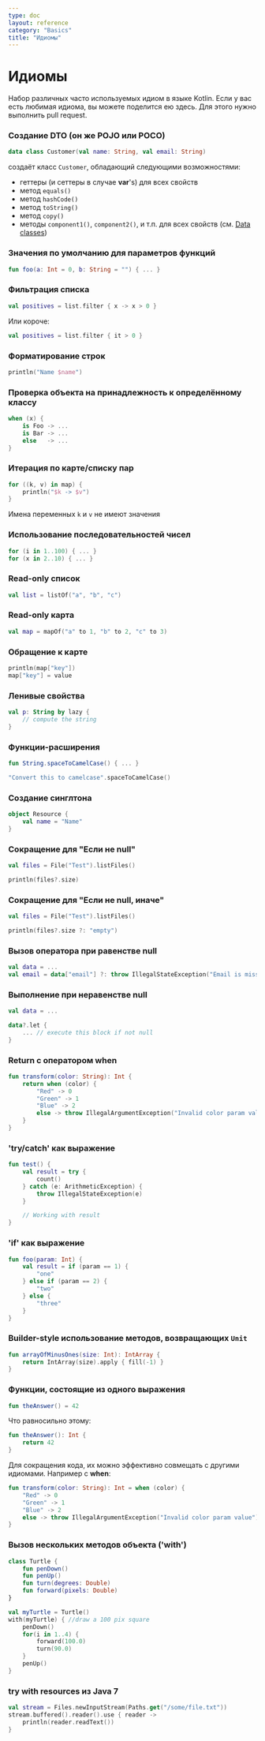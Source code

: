 ```yaml
---
type: doc
layout: reference
category: "Basics"
title: "Идиомы"
---
```


# Идиомы

Набор различных часто используемых идиом в языке Kotlin. Если у вас есть любимая идиома, вы можете поделится ею здесь. Для этого нужно выполнить pull request.

### Создание DTO (он же POJO или POCO)

``` kotlin
data class Customer(val name: String, val email: String)
```

создаёт класс `Customer`, обладающий следующими возможностями:

* геттеры (и сеттеры в случае **var**<!--keyword-->'s) для всех свойств
* метод `equals()`
* метод `hashCode()`
* метод `toString()`
* метод `copy()`
* методы `component1()`, `component2()`, и т.п. для всех свойств (см. [Data classes](data-classes.html))


### Значения по умолчанию для параметров функций

``` kotlin
fun foo(a: Int = 0, b: String = "") { ... }
```

### Фильтрация списка

``` kotlin
val positives = list.filter { x -> x > 0 }
```

Или короче:

``` kotlin
val positives = list.filter { it > 0 }
```

<!--### String Interpolation-->
### Форматирование строк

``` kotlin
println("Name $name")
```

<!--### Instance Checks-->
### Проверка объекта на принадлежность к определённому классу

``` kotlin
when (x) {
    is Foo -> ...
    is Bar -> ...
    else   -> ...
}
```
<!--### Traversing a map/list of pairs-->
### Итерация по карте/списку пар

``` kotlin
for ((k, v) in map) {
    println("$k -> $v")
}
```

<!--`k`, `v` can be called anything.-->
Имена переменных `k` и `v` не имеют значения

<!--### Using ranges-->
### Использование последовательностей чисел 

``` kotlin
for (i in 1..100) { ... }
for (x in 2..10) { ... }
```

<!--### Read-only list-->
### Read-only список

``` kotlin
val list = listOf("a", "b", "c")
```

<!--### Read-only map-->
### Read-only карта

``` kotlin
val map = mapOf("a" to 1, "b" to 2, "c" to 3)
```

<!--###Accessing a map-->
### Обращение к карте

``` kotlin
println(map["key"])
map["key"] = value
```

<!--### Lazy property-->
### Ленивые свойства

``` kotlin
val p: String by lazy {
    // compute the string
}
```

<!--### Extension Functions-->
### Функции-расширения

``` kotlin
fun String.spaceToCamelCase() { ... }

"Convert this to camelcase".spaceToCamelCase()
```

<!--### Creating a singleton-->
### Создание синглтона

``` kotlin
object Resource {
    val name = "Name"
}
```

<!--### If not null shorthand-->
### Сокращение для "Если не null"

``` kotlin
val files = File("Test").listFiles()

println(files?.size)
```

<!--### If not null and else shorthand-->
### Сокращение для "Если не null, иначе" 

``` kotlin
val files = File("Test").listFiles()

println(files?.size ?: "empty")
```

<!--### Executing a statement if null-->
### Вызов оператора при равенстве null

``` kotlin
val data = ...
val email = data["email"] ?: throw IllegalStateException("Email is missing!")
```

<!--### Execute if not null-->
### Выполнение при неравенстве null

``` kotlin
val data = ...

data?.let {
    ... // execute this block if not null
}
```

<!--### Return on when statement-->
### Return с оператором when

``` kotlin
fun transform(color: String): Int {
    return when (color) {
        "Red" -> 0
        "Green" -> 1
        "Blue" -> 2
        else -> throw IllegalArgumentException("Invalid color param value")
    }
}
```

<!--### 'try/catch' expression-->
### 'try/catch' как выражение

``` kotlin
fun test() {
    val result = try {
        count()
    } catch (e: ArithmeticException) {
        throw IllegalStateException(e)
    }

    // Working with result
}
```

<!--### 'if' expression-->
### 'if' как выражение

``` kotlin
fun foo(param: Int) {
    val result = if (param == 1) {
        "one"
    } else if (param == 2) {
        "two"
    } else {
        "three"
    }
}
```

<!--### Builder-style usage of methods that return `Unit`-->
### Builder-style использование методов, возвращающих `Unit`

``` kotlin
fun arrayOfMinusOnes(size: Int): IntArray {
    return IntArray(size).apply { fill(-1) }
}
```


<!--### Single-expression functions-->
### Функции, состоящие из одного выражения

``` kotlin
fun theAnswer() = 42
```

<!--This is equivalent to-->
Что равносильно этому:

``` kotlin
fun theAnswer(): Int {
    return 42
}
```

<!--This can be effectively combined with other idioms, leading to shorter code. E.g. with the **when**-expression:-->
Для сокращения кода, их можно эффективно совмещать с другими идиомами. Например с **when**<!--keyword-->:

``` kotlin
fun transform(color: String): Int = when (color) {
    "Red" -> 0
    "Green" -> 1
    "Blue" -> 2
    else -> throw IllegalArgumentException("Invalid color param value")
}
```

<!--### Calling multiple methods on an object instance ('with')-->
### Вызов нескольких методов объекта ('with')

``` kotlin
class Turtle {
    fun penDown()
    fun penUp()
    fun turn(degrees: Double)
    fun forward(pixels: Double)
}

val myTurtle = Turtle()
with(myTurtle) { //draw a 100 pix square
    penDown()
    for(i in 1..4) {
        forward(100.0)
        turn(90.0)
    }
    penUp()
}
```

<!--### Java 7's try with resources-->
### try with resources из Java 7

``` kotlin
val stream = Files.newInputStream(Paths.get("/some/file.txt"))
stream.buffered().reader().use { reader ->
    println(reader.readText())
}
```
